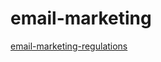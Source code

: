 # email-marketing

[email-marketing-regulations](https://github.com/threeheartsdigital/email-marketing-regulations)
